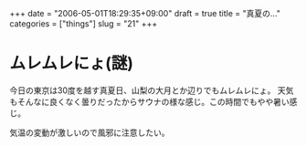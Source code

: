 +++
date = "2006-05-01T18:29:35+09:00"
draft = true
title = "真夏の…"
categories = ["things"]
slug = "21"
+++

# ムレムレにょ(謎)

今日の東京は30度を越す真夏日、山梨の大月とか辺りでもムレムレにょ。
天気もそんなに良くなく曇りだったからサウナの様な感じ。この時間でもやや暑い感じ。

気温の変動が激しいので風邪に注意したい。
